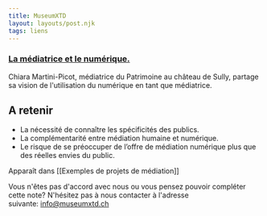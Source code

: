 ```yaml
---
title: MuseumXTD
layout: layouts/post.njk
tags: liens
---
```

### [La médiatrice et le numérique.](https://heritech-forum.com/2021/02/04/la-mediatrice-et-le-numerique/)
Chiara Martini-Picot, médiatrice du Patrimoine au château de Sully, partage sa vision de l'utilisation du numérique en tant que médiatrice. 

## A retenir
- La nécessité de connaître les spécificités des publics. 
- La complémentarité entre médiation humaine et numérique. 
- Le risque de se préoccuper de l’offre de médiation numérique plus que des réelles envies du public.



Apparaît dans [[Exemples de projets de médiation]]

Vous n'êtes pas d'accord avec nous ou vous pensez pouvoir compléter cette note? N'hésitez pas à nous contacter à l'adresse suivante: [info@museumxtd.ch](mailto:info@museumxtd.ch)
